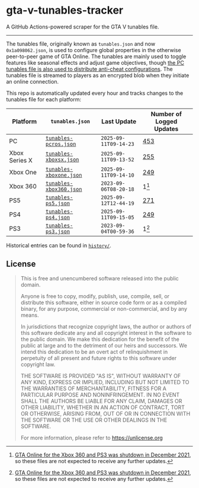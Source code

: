 # gta-v-tunables-tracker

A GitHub Actions-powered scraper for the GTA V tunables file.

---

The tunables file, originally known as `tunables.json` and now
`0x1a098062.json`, is used to configure global properties in the otherwise
peer-to-peer game of GTA Online. The tunables are mainly used to toggle
features like seasonal effects and adjust game objectives, though
[the PC tunables file is also used to distribute anti-cheat configurations](https://github.com/yubie-re/gtav-sigscan).
The tunables file is streamed to players as an encrypted blob when they
initiate an online connection.

This repo is automatically updated every hour and tracks changes to the
tunables file for each platform:

|Platform|`tunables.json`|Last Update|Number of Logged Updates|
|-|-|-|-|
|PC|[`tunables-pcros.json`](https://github.com/branw/gta-v-tunables-tracker/blob/main/tunables-pcros.json)|`2025-09-11T09-14-23`|[453](https://github.com/branw/gta-v-tunables-tracker/blob/main/changelog-pcros.md)|
|Xbox Series X|[`tunables-xboxsx.json`](https://github.com/branw/gta-v-tunables-tracker/blob/main/tunables-xboxsx.json)|`2025-09-11T09-13-52`|[255](https://github.com/branw/gta-v-tunables-tracker/blob/main/changelog-xboxsx.md)|
|Xbox One|[`tunables-xboxone.json`](https://github.com/branw/gta-v-tunables-tracker/blob/main/tunables-xboxone.json)|`2025-09-11T09-14-10`|[249](https://github.com/branw/gta-v-tunables-tracker/blob/main/changelog-xboxone.md)|
|Xbox 360|[`tunables-xbox360.json`](https://github.com/branw/gta-v-tunables-tracker/blob/main/tunables-xbox360.json)|`2023-09-06T08-20-18`|1[^1]|
|PS5|[`tunables-ps5.json`](https://github.com/branw/gta-v-tunables-tracker/blob/main/tunables-ps5.json)|`2025-09-12T12-44-19`|[271](https://github.com/branw/gta-v-tunables-tracker/blob/main/changelog-ps5.md)|
|PS4|[`tunables-ps4.json`](https://github.com/branw/gta-v-tunables-tracker/blob/main/tunables-ps4.json)|`2025-09-11T09-15-05`|[249](https://github.com/branw/gta-v-tunables-tracker/blob/main/changelog-ps4.md)|
|PS3|[`tunables-ps3.json`](https://github.com/branw/gta-v-tunables-tracker/blob/main/tunables-ps3.json)|`2023-09-04T00-59-36`|1[^1]|

Historical entries can be found in [`history/`](https://github.com/branw/gta-v-tunables-tracker/blob/main/history).

[^1]: [GTA Online for the Xbox 360 and PS3 was shutdown in December 2021](https://www.rockstargames.com/newswire/article/51989315o2aa3a/gta-online-for-playstation-3-and-xbox-360-will-shut-down-on-december-1),
so these files are not expected to receive any further updates.

## License

> This is free and unencumbered software released into the public domain.
> 
> Anyone is free to copy, modify, publish, use, compile, sell, or
> distribute this software, either in source code form or as a compiled
> binary, for any purpose, commercial or non-commercial, and by any
> means.
> 
> In jurisdictions that recognize copyright laws, the author or authors
> of this software dedicate any and all copyright interest in the
> software to the public domain. We make this dedication for the benefit
> of the public at large and to the detriment of our heirs and
> successors. We intend this dedication to be an overt act of
> relinquishment in perpetuity of all present and future rights to this
> software under copyright law.
> 
> THE SOFTWARE IS PROVIDED "AS IS", WITHOUT WARRANTY OF ANY KIND,
> EXPRESS OR IMPLIED, INCLUDING BUT NOT LIMITED TO THE WARRANTIES OF
> MERCHANTABILITY, FITNESS FOR A PARTICULAR PURPOSE AND NONINFRINGEMENT.
> IN NO EVENT SHALL THE AUTHORS BE LIABLE FOR ANY CLAIM, DAMAGES OR
> OTHER LIABILITY, WHETHER IN AN ACTION OF CONTRACT, TORT OR OTHERWISE,
> ARISING FROM, OUT OF OR IN CONNECTION WITH THE SOFTWARE OR THE USE OR
> OTHER DEALINGS IN THE SOFTWARE.
> 
> For more information, please refer to <https://unlicense.org>
